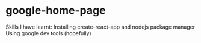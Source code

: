 # google-home-page
Skills I have learnt:
    Installing create-react-app and nodejs package manager
    Using google dev tools (hopefully)
